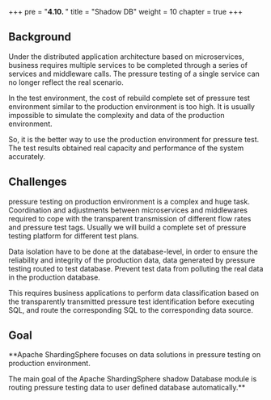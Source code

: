 +++
pre = "<b>4.10. </b>"
title = "Shadow DB"
weight = 10
chapter = true
+++

## Background

Under the distributed application architecture based on microservices, business requires multiple services to be completed through a series of services and middleware calls. 
The pressure testing of a single service can no longer reflect the real scenario.

In the test environment, the cost of rebuild complete set of pressure test environment similar to the production environment is too high. 
It is usually impossible to simulate the complexity and data of the production environment.

So, it is the better way to use the production environment for pressure test. 
The test results obtained real capacity and performance of the system accurately.

## Challenges

pressure testing on production environment is a complex and huge task. 
Coordination and adjustments between microservices and middlewares required to cope with the transparent transmission of different flow rates and pressure test tags. 
Usually we will build a complete set of pressure testing platform for different test plans.

Data isolation have to be done at the database-level, in order to ensure the reliability and integrity of the production data, data generated by pressure testing routed to test database.
Prevent test data from polluting the real data in the production database.

This requires business applications to perform data classification based on the transparently transmitted pressure test identification before executing SQL, and route the corresponding SQL to the corresponding data source.

## Goal

**Apache ShardingSphere focuses on data solutions in pressure testing on production environment.

The main goal of the Apache ShardingSphere shadow Database module is routing pressure testing data to user defined database automatically.**
